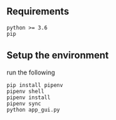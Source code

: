 ## Requirements
    
    python >= 3.6
    pip

## Setup the environment

run the following

    pip install pipenv
    pipenv shell
    pipenv install
    pipenv sync
    python app_gui.py